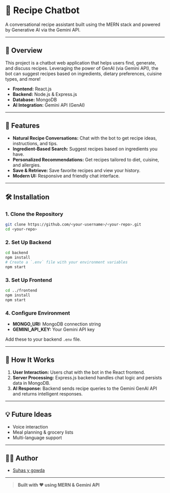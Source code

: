 # 🍳 Recipe Chatbot

A conversational recipe assistant built using the MERN stack and powered by Generative AI via the Gemini API.

---

## 📝 Overview

This project is a chatbot web application that helps users find, generate, and discuss recipes. Leveraging the power of GenAI (via Gemini API), the bot can suggest recipes based on ingredients, dietary preferences, cuisine types, and more!

- **Frontend:** React.js  
- **Backend:** Node.js & Express.js  
- **Database:** MongoDB  
- **AI Integration:** Gemini API (GenAI)

---

## 🚀 Features

- **Natural Recipe Conversations:** Chat with the bot to get recipe ideas, instructions, and tips.
- **Ingredient-Based Search:** Suggest recipes based on ingredients you have.
- **Personalized Recommendations:** Get recipes tailored to diet, cuisine, and allergies.
- **Save & Retrieve:** Save favorite recipes and view your history.
- **Modern UI:** Responsive and friendly chat interface.

---

## 🛠️ Installation

### 1. Clone the Repository

```bash
git clone https://github.com/<your-username>/<your-repo>.git
cd <your-repo>
```

### 2. Set Up Backend

```bash
cd backend
npm install
# Create a `.env` file with your environment variables
npm start
```

### 3. Set Up Frontend

```bash
cd ../frontend
npm install
npm start
```

### 4. Configure Environment

- **MONGO_URI:** MongoDB connection string
- **GEMINI_API_KEY:** Your Gemini API key

Add these to your backend `.env` file.

---

## 🤖 How It Works

1. **User Interaction:** Users chat with the bot in the React frontend.
2. **Server Processing:** Express.js backend handles chat logic and persists data in MongoDB.
3. **AI Response:** Backend sends recipe queries to the Gemini GenAI API and returns intelligent responses.

---

## 💡 Future Ideas

- Voice interaction
- Meal planning & grocery lists
- Multi-language support

---

## 👨‍💻 Author

- [Suhas y gowda](https://github.com/<your-username>)

---

> **Built with ❤️ using MERN & Gemini API**
